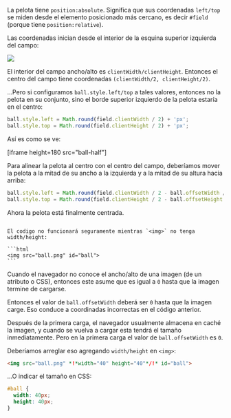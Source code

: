 La pelota tiene `position:absolute`. Significa que sus coordenadas `left/top` se miden desde el elemento posicionado más cercano, es decir `#field` (porque tiene `position:relative`).

Las coordenadas inician desde el interior de la esquina superior izquierda del campo: 

![](field.svg)

El interior del campo ancho/alto es `clientWidth/clientHeight`. Entonces el centro del campo tiene coordenadas `(clientWidth/2, clientHeight/2)`.

...Pero si configuramos `ball.style.left/top` a tales valores, entonces no la pelota en su conjunto, sino el borde superior izquierdo de la pelota estaría en el centro:

```js
ball.style.left = Math.round(field.clientWidth / 2) + 'px';
ball.style.top = Math.round(field.clientHeight / 2) + 'px';
```

Así es como se ve:

[iframe height=180 src="ball-half"]

Para alinear la pelota al centro con el centro del campo, deberíamos mover la pelota a la mitad de su ancho a la izquierda y a la mitad de su altura hacia arriba:

```js
ball.style.left = Math.round(field.clientWidth / 2 - ball.offsetWidth / 2) + 'px';
ball.style.top = Math.round(field.clientHeight / 2 - ball.offsetHeight / 2) + 'px';
```

Ahora la pelota está finalmente centrada.

````warn header="Atención: ¡la trampa!"

El codigo no funcionará seguramente mientras `<img>` no tenga width/height:

```html
<img src="ball.png" id="ball">
```
````

Cuando el navegador no conoce el ancho/alto de una imagen (de un atributo o CSS), entonces este asume que es igual a `0` hasta que la imagen termine de cargarse.

Entonces el valor de `ball.offsetWidth` deberá ser `0` hasta que la imagen carge. Eso conduce a coordinadas incorrectas en el código anterior.

Después de la primera carga, el navegador usualmente almacena en caché la imagen, y cuando se vuelva a cargar esta tendrá el tamaño inmediatamente. Pero en la primera carga el valor de `ball.offsetWidth` es `0`.

Deberíamos arreglar eso agregando `width/height` en `<img>`:

```html
<img src="ball.png" *!*width="40" height="40"*/!* id="ball">
```

...O indicar el tamaño en CSS:

```css
#ball {
  width: 40px;
  height: 40px;
}
```
